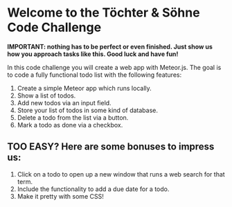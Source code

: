 # Welcome to the Töchter & Söhne Code Challenge

**IMPORTANT: nothing has to be perfect or even finished. Just show us how you approach tasks like this. Good luck and have fun!**

In this code challenge you will create a web app with Meteor.js.
The goal is to code a fully functional todo list with the following features:

1. Create a simple Meteor app which runs locally.
2. Show a list of todos.
3. Add new todos via an input field.
4. Store your list of todos in some kind of database.
5. Delete a todo from the list via a button.
6. Mark a todo as done via a checkbox.

## TOO EASY? Here are some bonuses to impress us:

1. Click on a todo to open up a new window that runs a web search for that term.
2. Include the functionality to add a due date for a todo.
3. Make it pretty with some CSS!
